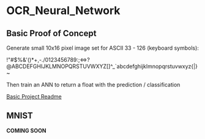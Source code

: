# OCR_Neural_Network


## Basic Proof of Concept

Generate small 10x16 pixel image set for ASCII 33 - 126 (keyboard symbols):

!"#$%&'()*+,-./0123456789:;<=>?@ABCDEFGHIJKLMNOPQRSTUVWXYZ[\]^_`abcdefghijklmnopqrstuvwxyz{|}~

Then train an ANN to return a float with the prediction / classification

[Basic Project Readme](https://github.com/geekgirljoy/OCR_Neural_Network/blob/master/Basic/README.md)



## MNIST

**COMING SOON**